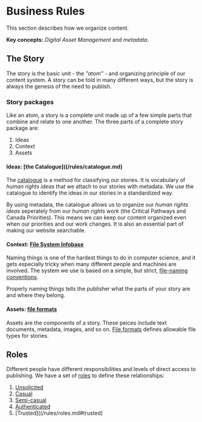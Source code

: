 Business Rules 
==================================================

This section describes how we organize content. 

**Key concepts:** _Digital Asset Management_ and _metadata_. 

## The Story

The story is the basic unit - the _"atom"_ - and organizing principle of our content system. A story can be told in many different ways, but the story is always the genesis of the need to publish. 

### Story packages

Like an atom, a story is a complete unit made up of a few simple parts that combine and relate to one another. The three parts of a complete story package are:

1. Ideas
1. Context
1. Assets

#### Ideas: [the Catalogue]((/rules/catalogue.md)

The [catalogue](/rules/catalogue.md) is a method for classifying our stories. It is vocabulary of _human rights ideas_ that we attach to our stories with metadata. We use the catalogue to identify the ideas in our stories in a standardized way.

By using metadata, the catalogue allows us to organize our _human rights ideas_ seperately from our _human rights work_ (the Critical Pathways and Canada Priorities). This means we can keep our content organized even when our priorities and our work changes. It is also an essential part of making our website searchable.

#### Context: [File System Infobase](/rules/file-names.md)

Naming things is one of the hardest things to do in computer science, and it gets especially tricky when many different people and machines are involved. The system we use is based on a simple, but strict, [file-naming conventions](/rules/file-names.md).

Properly naming things tells the publisher what the parts of your story are and where they belong.

#### Assets: [file formats](/rules/formats)

Assets are the components of a story. These peices include text documents, metadata, images, and so on. [File formats](/rules/formats) defines allowable file types for stories. 

## Roles

Different people have different responsibilities and levels of direct access to publishing. We have a set of [roles](/rules/roles.md) to define these relationships:

1. [Unsolicited](/rules/roles.md#unsolicited)
2. [Casual](/rules/roles.md#casual-via-email)
3. [Semi-casual](/rules/roles.md#semi-casual---offline-via-dropbox)
4. [Authenticated](/rules/roles.md#authenticated)
5. [Trusted]((/rules/roles.md#trusted)

